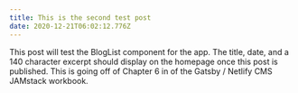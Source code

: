 ```yaml
---
title: This is the second test post
date: 2020-12-21T06:02:12.776Z
---
```

This post will test the BlogList component for the app. The title, date, and a 140 character excerpt should display on the homepage once this post is published. This is going off of Chapter 6 in of the Gatsby / Netlify CMS JAMstack workbook.